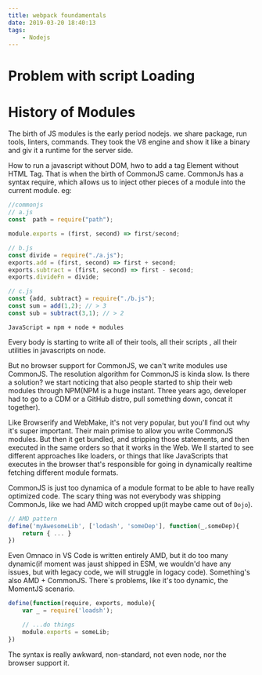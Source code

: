 ```yaml
---
title: webpack foundamentals
date: 2019-03-20 18:40:13
tags:
    - Nodejs
---
```

# Problem with script Loading

# History of Modules
The birth of JS modules is the early period nodejs. we share package, run tools, linters, commands. They took the V8 engine and show it like a binary and giv it a runtime for the server side.

How to run a javascript without DOM, hwo to add a tag Element without HTML Tag.  That is when the birth of CommonJS came. CommonJs has a syntax require, which allows us to inject other pieces of a module into the current module.
eg:

```js
//commonjs
// a.js 
const  path = require("path");

module.exports = (first, second) => first/second;

// b.js
const divide = require("./a.js");
exports.add = (first, second) => first + second;
exports.subtract = (first, second) => first - second;
exports.divideFn = divide;

// c.js
const {add, subtract} = require("./b.js");
const sum = add(1,2); // > 3
const sub = subtract(3,1); // > 2
```

``JavaScript = npm + node + modules``

Every body is starting to write all of their tools, all their scripts , all their utilities in javascripts on node.

But no browser support for CommonJS, we can't write modules use CommonJS. The resolution algorithm for CommonJS is kinda slow. Is there a solution? we start noticing that also people started to ship their web modules through NPM(NPM is a huge instant. Three years ago, developer had to go to a CDM or a GitHub distro, pull something down, concat it together).

Like Browserify and WebMake, it's not very popular, but you'll find out why it's super important. Their main primise to allow you write CommonJS modules.
But then it get bundled, and stripping those statements, and then executed in the same orders so that it works in the Web. We ll started to see different approaches like loaders, or things that like JavaScripts that executes in the browser that's responsible for going in dynamically realtime fetching different module formats.

CommonJS is just too dynamica of a module format to be able to have really optimized code. The scary thing was not everybody was shipping CommonJs, like we had AMD witch cropped up(it maybe came out of `Dojo`).

```js
// AMD pattern
define('myAwesomeLib', ['lodash', 'someDep'], function(_,someDep){
    return { ... }
})
```

Even Omnaco in VS Code is written entirely AMD, but  it do too many dynamic(if moment was jaust shipped in ESM, we wouldn'd have any issues, but with legacy code, we will struggle in logacy code). Something's also AMD + CommonJS. There`s problems, like it's too dynamic, the MomentJS scenario.

```js
define(function(require, exports, module){
    var _ = require('loadsh');

    // ...do things
    module.exports = someLib;
})
```

The syntax is really awkward, non-standard, not even node, nor the browser support it.





